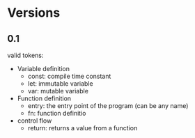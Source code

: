 # Versions

## 0.1

valid tokens:

- Variable definition
    - const: compile time constant
    - let: immutable variable
    - var: mutable variable
- Function definition
    - entry: the entry point of the program (can be any name)
    - fn: function definitio
- control flow
    - return: returns a value from a function
